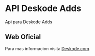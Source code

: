 # API Deskode Adds

Api para Deskode Adds

## Web Oficial

Para mas informacion visita [Deskode.com](http://www.deskode.com).
